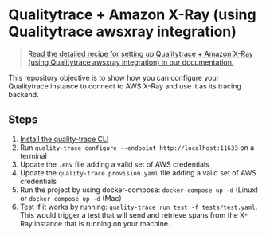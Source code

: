 # Qualitytrace + Amazon X-Ray (using Qualitytrace awsxray integration)

> [Read the detailed recipe for setting up Qualitytrace + Amazon X-Ray (using Qualitytrace awsxray integration) in our documentation.](https://docs.quality-trace.io/examples-tutorials/recipes/running-tracetest-with-aws-x-ray)

This repository objective is to show how you can configure your Qualitytrace instance to connect to AWS X-Ray and use it as its tracing backend.

## Steps

1. [Install the quality-trace CLI](https://docs.quality-trace.io/installing/)
2. Run `quality-trace configure --endpoint http://localhost:11633` on a terminal
3. Update the `.env` file adding a valid set of AWS credentials
4. Update the `quality-trace.provision.yaml` file adding a valid set of AWS credentials
5. Run the project by using docker-compose: `docker-compose up -d` (Linux) or `docker compose up -d` (Mac)
6. Test if it works by running: `quality-trace run test -f tests/test.yaml`. This would trigger a test that will send and retrieve spans from the X-Ray instance that is running on your machine.
